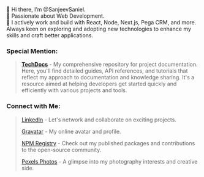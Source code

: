 👋 Hi there, I’m @SanjeevSaniel.  
👀 Passionate about Web Development.  
🌱 I actively work and build with React, Node, Next.js, Pega CRM, and more. Always keen on exploring and adopting new technologies to enhance my skills and craft better applications.

### Special Mention:
> **[TechDocs](https://github.com/sanjeevsaniel/TechDocs)** - My comprehensive repository for project documentation. Here, you'll find detailed guides, API references, and tutorials that reflect my approach to documentation and knowledge sharing. It's a resource aimed at helping developers get started quickly and efficiently with various projects and tools.

### Connect with Me:
> [LinkedIn](https://www.linkedin.com/in/sanjeevsaniel/) - Let's network and collaborate on exciting projects.
>
> [Gravatar](https://gravatar.com/blissful2cf66584a9) - My online avatar and profile.
>
> [NPM Registry](https://www.npmjs.com/~sanjeevsaniel) - Check out my published packages and contributions to the open-source community.
>
> [Pexels Photos](https://www.pexels.com/@sanjeev-saniel-875428/) - A glimpse into my photography interests and creative side.

<!---
SanjeevSaniel/SanjeevSaniel is a ✨ special ✨ repository because its `README.md` (this file) appears on your GitHub profile.
You can click the Preview link to take a look at your changes.
--->
